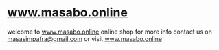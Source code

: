 # www.masabo.online

welcome to www.masabo.online
online shop for more info contact us on
masasimpafra@gmail.com or visit www.masabo.online

